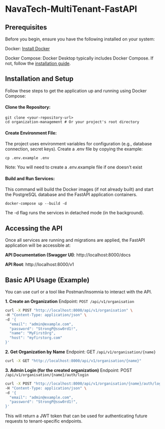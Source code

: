 # NavaTech-MultiTenant-FastAPI

## Prerequisites
Before you begin, ensure you have the following installed on your system:

Docker: [Install Docker](https://docs.docker.com/get-docker/)

Docker Compose: Docker Desktop typically includes Docker Compose. If not, follow the [installation guide](https://docs.docker.com/compose/install/).

## Installation and Setup
Follow these steps to get the application up and running using Docker Compose:

#### Clone the Repository:

```
git clone <your-repository-url>
cd organization-management # Or your project's root directory
```

#### Create Environment File:
The project uses environment variables for configuration (e.g., database connection, secret keys). Create a .env file by copying the example:

```
cp .env.example .env
```

Note: You will need to create a .env.example file if one doesn't exist

#### Build and Run Services:
This command will build the Docker images (if not already built) and start the PostgreSQL database and the FastAPI application containers.

```
docker-compose up --build -d
```

The -d flag runs the services in detached mode (in the background).

## Accessing the API
Once all services are running and migrations are applied, the FastAPI application will be accessible at:

**API Documentation (Swagger UI)**: http://localhost:8000/docs

**API Root**: http://localhost:8000/v1

## Basic API Usage (Example)
You can use curl or a tool like Postman/Insomnia to interact with the API.

**1. Create an Organization**
Endpoint: `POST /api/v1/organisation`

```sh
curl -X POST "http://localhost:8000/api/v1/organisation" \
-H "Content-Type: application/json" \
-d '{
  "email": "admin@example.com",
  "password": "StrongP@ssw0rd1!",
  "name": "MyFirstOrg",
  "host": "myfirstorg.com"
}'
```

**2. Get Organization by Name**
Endpoint: GET `/api/v1/organisation/{name}`

```sh
curl -X GET "http://localhost:8000/api/v1/organisation/{name}"
```

**3. Admin Login (for the created organization)**
Endpoint: POST `/api/v1/organisation/{name}/auth/login`

```sh
curl -X POST "http://localhost:8000/api/v1/organisation/{name}/auth/login" \
-H "Content-Type: application/json" \
-d '{
  "email": "admin@example.com",
  "password": "StrongP@ssw0rd1!",
}'
```

This will return a JWT token that can be used for authenticating future requests to tenant-specific endpoints.